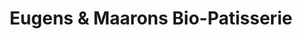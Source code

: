 ---
title: "Eugens & Maarons Bio-Patisserie"
url: /konstanz/eugens-und-maarons-bio-patisserie/
shop: Bäckerei
---